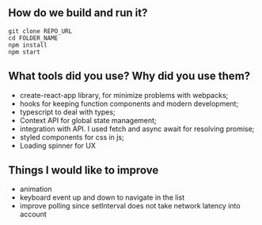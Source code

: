 ## How do we build and run it? 
```
git clone REPO_URL
cd FOLDER_NAME
npm install
npm start
```

## What tools did you use? Why did you use them? 
- create-react-app library, for minimize problems with webpacks;
- hooks for keeping function components and modern development;
- typescript to deal with types;
- Context API for global state management;
- integration with API. I used fetch and async await for resolving promise;
- styled components for css in js;
- Loading spinner for UX

## Things I would like to improve
- animation
- keyboard event up and down to navigate in the list
- improve polling since setInterval does not take network latency into account
